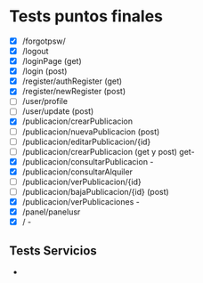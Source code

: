 # Tests puntos finales
* [x] /forgotpsw/
* [x] /logout
* [x] /loginPage (get)
* [x] /login (post)
* [x] /register/authRegister (get)
* [x] /register/newRegister (post)
* [ ] /user/profile
* [ ] /user/update (post)
* [x] /publicacion/crearPublicacion
* [ ] /publicacion/nuevaPublicacion (post)
* [ ] /publicacion/editarPublicacion/{id}
* [ ] /publicacion/crearPublicacion (get y post) get- 
* [x] /publicacion/consultarPublicacion -
* [x] /publicacion/consultarAlquiler
* [ ] /publicacion/verPublicacion/{id}
* [ ] /publicacion/bajaPublicacion/{id} (post)
* [x] /publicacion/verPublicaciones -
* [x] /panel/panelusr
* [x] / -

## Tests Servicios
* 






 
